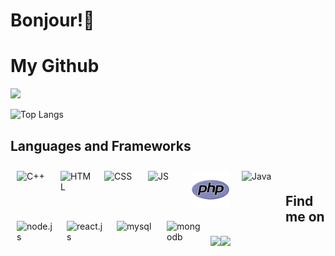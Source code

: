 # Bonjour!🤍

<!--
**bhavyashukla16/bhavyashukla16** is a ✨ _special_ ✨ repository because its `README.md` (this file) appears on your GitHub profile.

Here are some ideas to get you started:

- 🔭 I’m currently working on ...
- 🌱 I’m currently learning ...
- 👯 I’m looking to collaborate on ...
- 🤔 I’m looking for help with ...
- 💬 Ask me about ...
- 📫 How to reach me: ...
- 😄 Pronouns: ...
- ⚡ Fun fact: ...
-->

# My Github

<img height="180em" src="https://github-readme-stats.vercel.app/api?username=bhavyashukla16&show_icons=true&hide_border=true&count_private=true&include_all_commits=true&theme=synthwave" />

<!-- ![Bhavya_GitHub_Stats](https://github-readme-stats.vercel.app/api?username=bhavyashukla16&hide_border=true&show_icons=true&theme=synthwave) -->

![Top Langs](https://github-readme-stats.vercel.app/api/top-langs/?username=bhavyashukla16&hide_border=true&layout=compact&theme=synthwave)

## Languages and Frameworks

<img alt="C++" style="margin:10px" width="50em" height="50em" align="left" title="C++" src="https://img.icons8.com/color/48/000000/c-plus-plus-logo.png"/>
<img alt="HTML" style="margin:10px" width="50em" height="50em" align="left" title="HTML"  src="https://img.icons8.com/color/48/000000/html-5.png"/>
<img alt="CSS" style="margin:10px" width="50em" height="50em" align="left" title="CSS" src="https://img.icons8.com/color/48/000000/css3.png"/>
<img alt="JS" style="margin:10px" width="50em" height="50em" align="left" title="JS" src="https://img.icons8.com/color/48/000000/javascript-logo-1.png"/>
<img alt="PHP" style="margin:10px" width="60em" height="60em" align="left" title="PHP" src="https://raw.githubusercontent.com/github/explore/ccc16358ac4530c6a69b1b80c7223cd2744dea83/topics/php/php.png"/>
<img alt="Java" style="margin:10px" width="60em" height="60em" align="left" title="Java" src="https://img.icons8.com/color/48/000000/java-coffee-cup-logo.png"/>
<img alt="node.js" style="margin:10px" width="60em" height="60em" align="left" title="Node.Js" src="https://img.icons8.com/color/48/000000/nodejs.png"/>
<img alt="react.js" style="margin:10px" width="60em" height="60em" align="left" title="React.Js" src="https://img.icons8.com/plasticine/100/000000/react.png"/>
<img alt="mysql" style="margin:10px" width="60em" height="60em" align="left" title="mysql" src="https://img.icons8.com/fluent/48/000000/mysql-logo.png"/>
<img alt="mongodb" style="margin:10px" width="60em" height="60em" align="left" title="mongodb" src="https://img.icons8.com/color/48/000000/mongodb.png"/>&nbsp;

## Find me on

<a href="https://www.linkedin.com/in/bhavya-shukla-698635192/"><img height="30em" align="left" src="https://www.flaticon.com/svg/vstatic/svg/174/174857.svg?token=exp=1617466314~hmac=588cda18e973be60e8e7ae3fd82b45e2" /></a>

<a href="https://twitter.com/Bhavyas96988979"><img height="30em" align="left" src="https://www.flaticon.com/svg/vstatic/svg/733/733579.svg?token=exp=1617476499~hmac=5b185875d4326d7f79d5478fbd850892" /></a>

